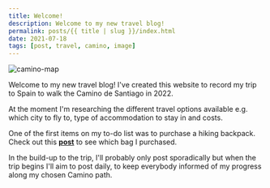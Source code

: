 ```yaml
---
title: Welcome!
description: Welcome to my new travel blog! 
permalink: posts/{{ title | slug }}/index.html
date: 2021-07-18
tags: [post, travel, camino, image]
---
```


![camino-map](/images/camino-map-1170x780.jpg)

Welcome to my new travel blog! I've created this website to record my trip to Spain to walk the Camino de Santiago in 2022.  

At the moment I'm researching the different travel options available e.g. which city to fly to, type of accommodation to stay in and costs. 

One of the first items on my to-do list was to purchase a hiking backpack. Check out this [**post**](/posts/new-backpack/index.html) to see which bag I purchased. 

In the build-up to the trip, I'll probably only post sporadically but when the trip begins I'll aim to post daily, to keep everybody informed of my progress along my chosen Camino path.